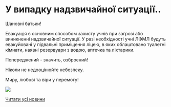 # У випадку надзвичайної ситуації..

Шановні батьки!

Евакуація є основним способом захисту учнів при загрозі або виникненні надзвичайної ситуації. У разі необхідності учні ЛФМЛ будуть евакуйовані у підвальні приміщення ліцею, в яких облаштовано туалетні кімнати, наявні резервуари з водою, аптечка та ліхтарики.

Попереджений - значить, озброєний!

Ніколи не недооцінюйте небезпеку.

Миру, любові та віри у перемогу!


![](/images/blog/у-випадку-надзвичайної-ситуації/сховищелфмл.jpg)


[Читати усі новини](/news)

